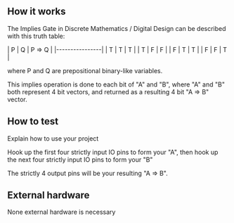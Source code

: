 <!---

This file is used to generate your project datasheet. Please fill in the information below and delete any unused
sections.

You can also include images in this folder and reference them in the markdown. Each image must be less than
512 kb in size, and the combined size of all images must be less than 1 MB.
-->

## How it works

The Implies Gate in Discrete Mathematics / Digital Design can be described with this truth table:

| P | Q | P => Q |
|----------------|
| T | T |   T    |
| T | F |   F    |
| F | T |   T    |
| F | F |   T    |

where P and Q are prepositional binary-like variables.

This implies operation is done to each bit of "A" and "B", where "A" and "B" both represent 4 bit vectors, 
and returned as a resulting 4 bit "A => B" vector.

## How to test

Explain how to use your project

Hook up the first four strictly input IO pins to form your "A",
then hook up the next four strictly input IO pins to form your "B"

The strictly 4 output pins will be your resulting "A => B".

## External hardware

None external hardware is necessary